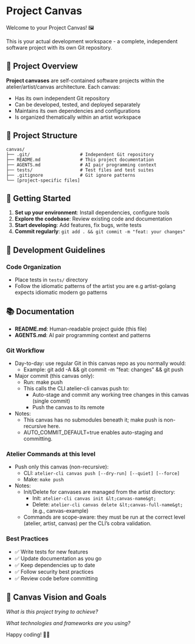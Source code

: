 # Project Canvas

Welcome to your Project Canvas! 🖼️

This is your actual development workspace - a complete, independent software project with its own Git repository.

## 🎯 Project Overview

**Project canvases** are self-contained software projects within the atelier/artist/canvas architecture. Each canvas:
- Has its own independent Git repository
- Can be developed, tested, and deployed separately
- Maintains its own dependencies and configurations
- Is organized thematically within an artist workspace

## 📁 Project Structure

```
canvas/
├── .git/                   # Independent Git repository
├── README.md               # This project documentation
├── AGENTS.md               # AI pair programming context
├── tests/                  # Test files and test suites
├── .gitignore              # Git ignore patterns
└── [project-specific files]
```

## 🚀 Getting Started

1. **Set up your environment**: Install dependencies, configure tools
2. **Explore the codebase**: Review existing code and documentation
3. **Start developing**: Add features, fix bugs, write tests
4. **Commit regularly**: `git add . && git commit -m "feat: your changes"`

## 🔧 Development Guidelines

### Code Organization
- Place tests in `tests/` directory
- Follow the idiomatic patterns of the artist you are e.g artist-golang expects idiomatic modern go patterns 

## 📚 Documentation

- **README.md**: Human-readable project guide (this file)
- **AGENTS.md**: AI pair programming context and patterns

### Git Workflow

- Day-to-day: use regular Git in this canvas repo as you normally would:
  - Example: git add -A && git commit -m "feat: changes" && git push
- Major commit (this canvas only):
  - Run: make push
  - This calls the CLI atelier-cli canvas push to:
    - Auto-stage and commit any working tree changes in this canvas (single commit)
    - Push the canvas to its remote
- Notes:
  - This canvas has no submodules beneath it; make push is non-recursive here.
  - AUTO_COMMIT_DEFAULT=true enables auto-staging and committing.

### Atelier Commands at this level
- Push only this canvas (non-recursive):
  - CLI: `atelier-cli canvas push [--dry-run] [--quiet] [--force]`
  - Make: `make push`
- Notes:
  - Init/Delete for canvases are managed from the artist directory:
    - Init: `atelier-cli canvas init &lt;canvas-name&gt;`
    - Delete: `atelier-cli canvas delete &lt;canvas-full-name&gt;` (e.g., canvas-example)
  - Commands are scope-aware: they must be run at the correct level (atelier, artist, canvas) per the CLI’s cobra validation.

### Best Practices
- ✅ Write tests for new features
- ✅ Update documentation as you go
- ✅ Keep dependencies up to date
- ✅ Follow security best practices
- ✅ Review code before committing

## 🎯 Canvas Vision and Goals

*What is this project trying to achieve?*

*What technologies and frameworks are you using?*

Happy coding! 🚀✨